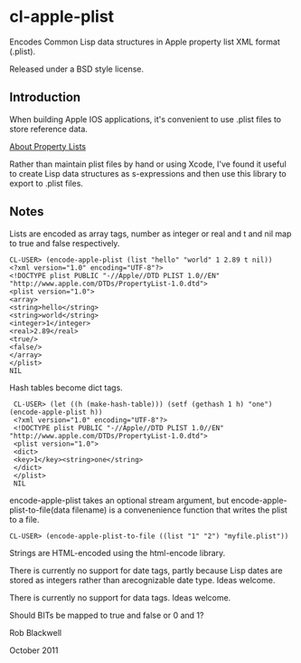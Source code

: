 cl-apple-plist
==============

Encodes Common Lisp data structures in Apple property list XML format (.plist).

Released under a BSD style license.

Introduction
------------

When building Apple IOS applications, it's convenient to use .plist files to store reference data.

[About Property Lists](http://developer.apple.com/library/mac/#documentation/Cocoa/Conceptual/PropertyLists/AboutPropertyLists/AboutPropertyLists.html) 

Rather than maintain plist files by hand or using Xcode, I've found it useful to create Lisp
data structures as s-expressions and then use this library to export to .plist files.

Notes
------

Lists are encoded as array tags, number as integer or real and t and nil map to true and false respectively.

	CL-USER> (encode-apple-plist (list "hello" "world" 1 2.89 t nil))
	<?xml version="1.0" encoding="UTF-8"?>
	<!DOCTYPE plist PUBLIC "-//Apple//DTD PLIST 1.0//EN" "http://www.apple.com/DTDs/PropertyList-1.0.dtd">
	<plist version="1.0">
	<array>
	<string>hello</string>
	<string>world</string>
	<integer>1</integer>
	<real>2.89</real>
	<true/>
	<false/>
	</array>
	</plist>
	NIL

Hash tables become dict tags.


     CL-USER> (let ((h (make-hash-table))) (setf (gethash 1 h) "one") (encode-apple-plist h))
     <?xml version="1.0" encoding="UTF-8"?>
     <!DOCTYPE plist PUBLIC "-//Apple//DTD PLIST 1.0//EN" "http://www.apple.com/DTDs/PropertyList-1.0.dtd">
     <plist version="1.0">
     <dict>
     <key>1</key><string>one</string>
     </dict>
     </plist>
     NIL

encode-apple-plist takes an optional stream argument, but encode-apple-plist-to-file(data filename) is a convenenience function that writes the plist
to a file.

    CL-USER> (encode-apple-plist-to-file ((list "1" "2") "myfile.plist"))


Strings are HTML-encoded using the html-encode library.

There is currently no support for date tags, partly because Lisp dates are stored as integers rather than arecognizable date type. Ideas welcome.

There is currently no support for data tags. Ideas welcome.

Should BITs be mapped to true and false or 0 and 1?

Rob Blackwell

October 2011 